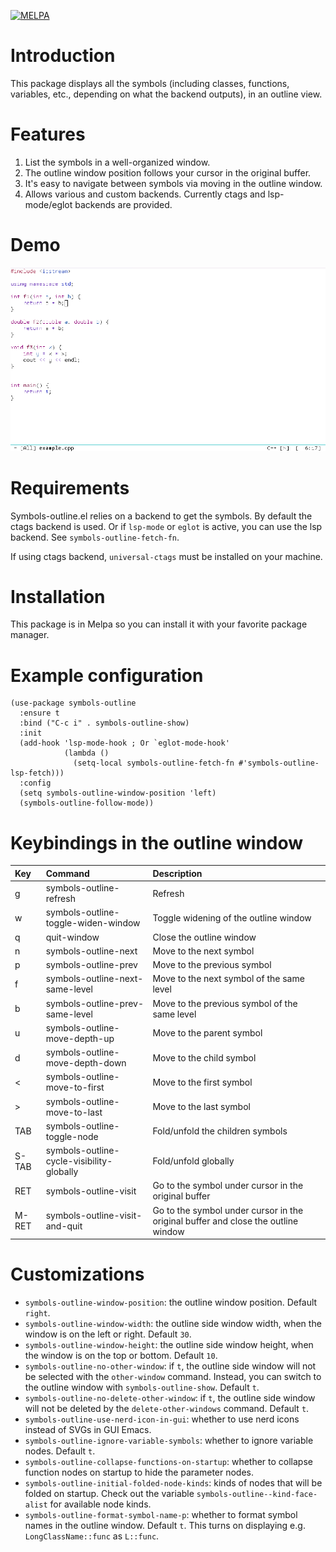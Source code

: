 [![MELPA](https://melpa.org/packages/symbols-outline-badge.svg)](https://melpa.org/#/symbols-outline)
# Introduction

This package displays all the symbols (including classes, functions, variables, etc., depending on what the backend outputs), in an outline view.

# Features

1. List the symbols in a well-organized window.
2. The outline window position follows your cursor in the original buffer.
3. It's easy to navigate between symbols via moving in the outline window.
4. Allows various and custom backends. Currently ctags and lsp-mode/eglot backends are provided.

# Demo

<img src="./screen_record.gif">

# Requirements

Symbols-outline.el relies on a backend to get the symbols. By default the ctags backend is used. Or if `lsp-mode` or `eglot` is active, you can use the lsp backend. See `symbols-outline-fetch-fn`.

If using ctags backend, `universal-ctags` must be installed on your machine.

# Installation

This package is in Melpa so you can install it with your favorite package manager.

# Example configuration

``` emacs-lisp
(use-package symbols-outline
  :ensure t
  :bind ("C-c i" . symbols-outline-show)
  :init
  (add-hook 'lsp-mode-hook ; Or `eglot-mode-hook' 
            (lambda ()
              (setq-local symbols-outline-fetch-fn #'symbols-outline-lsp-fetch)))
  :config
  (setq symbols-outline-window-position 'left)
  (symbols-outline-follow-mode))
```

# Keybindings in the outline window

| Key   | Command                                   | Description                                                                       |
|:------|:------------------------------------------|:----------------------------------------------------------------------------------|
| g     | symbols-outline-refresh                   | Refresh                                                                           |
| w     | symbols-outline-toggle-widen-window       | Toggle widening of the outline window                                             |
| q     | quit-window                               | Close the outline window                                                          |
| n     | symbols-outline-next                      | Move to the next symbol                                                           |
| p     | symbols-outline-prev                      | Move to the previous symbol                                                       |
| f     | symbols-outline-next-same-level           | Move to the next symbol of the same level                                         |
| b     | symbols-outline-prev-same-level           | Move to the previous symbol of the same level                                     |
| u     | symbols-outline-move-depth-up             | Move to the parent symbol                                                         |
| d     | symbols-outline-move-depth-down           | Move to the child symbol                                                          |
| <     | symbols-outline-move-to-first             | Move to the first symbol                                                          |
| >     | symbols-outline-move-to-last              | Move to the last symbol                                                           |
| TAB   | symbols-outline-toggle-node               | Fold/unfold the children symbols                                                  |
| S-TAB | symbols-outline-cycle-visibility-globally | Fold/unfold globally                                                              |
| RET   | symbols-outline-visit                     | Go to the symbol under cursor in the original buffer                              |
| M-RET | symbols-outline-visit-and-quit            | Go to the symbol under cursor in the original buffer and close the outline window |

# Customizations

- `symbols-outline-window-position`: the outline window position. Default `right`.
- `symbols-outline-window-width`: the outline side window width, when the window is on the left or right. Default `30`.
- `symbols-outline-window-height`: the outline side window height, when the window is on the top or bottom. Default `10`.
- `symbols-outline-no-other-window`: if `t`, the outline side window will not be selected with the `other-window` command. Instead, you can switch to the outline window with `symbols-outline-show`. Default `t`.
- `symbols-outline-no-delete-other-window`: if `t`, the outline side window will not be deleted by the `delete-other-windows` command. Default `t`.
- `symbols-outline-use-nerd-icon-in-gui`: whether to use nerd icons instead of SVGs in GUI Emacs.
- `symbols-outline-ignore-variable-symbols`: whether to ignore variable nodes. Default `t`.
- `symbols-outline-collapse-functions-on-startup`: whether to collapse function nodes on startup to hide the parameter nodes.
- `symbols-outline-initial-folded-node-kinds`: kinds of nodes that will be folded on startup. Check out the variable `symbols-outline--kind-face-alist` for available node kinds.
- `symbols-outline-format-symbol-name-p`: whether to format symbol names in the outline window. Default `t`. This turns on displaying e.g. `LongClassName::func` as `L::func`.
